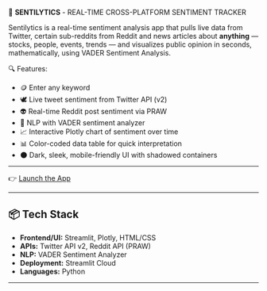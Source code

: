 🧠 **SENTILYTICS** - REAL-TIME CROSS-PLATFORM SENTIMENT TRACKER

Sentilytics is a real-time sentiment analysis app that pulls live data from Twitter, certain sub-reddits from Reddit and news articles about 
**anything** — stocks, people, events, trends — and visualizes public opinion in seconds, mathematically, using VADER Sentiment Analysis.


🔍 Features:

- 🪙 Enter any keyword
- 🕊️ Live tweet sentiment from Twitter API (v2)
- 👽 Real-time Reddit post sentiment via PRAW
- 🧠 NLP with VADER sentiment analyzer
- 📈 Interactive Plotly chart of sentiment over time
- 📊 Color-coded data table for quick interpretation
- 🌑 Dark, sleek, mobile-friendly UI with shadowed containers

---

👉 [Launch the App](https://real-time-sentiment-scrapper.streamlit.app/)

---

## 📦 Tech Stack

- **Frontend/UI:** Streamlit, Plotly, HTML/CSS
- **APIs:** Twitter API v2, Reddit API (PRAW)
- **NLP:** VADER Sentiment Analyzer
- **Deployment:** Streamlit Cloud
- **Languages:** Python

---

